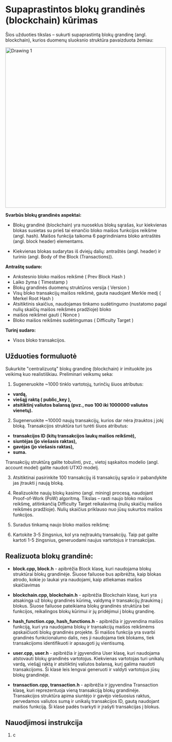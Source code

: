 #  Supaprastintos blokų grandinės (blockchain) kūrimas

Šios užduoties tikslas – sukurti supaprastintą blokų grandinę (angl. blockchain), kurios duomenų sluoksnio struktūra pavaizduota
žemiau:

<img width="500" alt="Drawing 1" src="https://github.com/user-attachments/assets/1c228cb7-f59a-4fb0-8c32-44fa634e9660">

**Svarbūs blokų grandinės aspektai:**

* Blokų grandinė (blockchain) yra nuoseklus blokų sąrašas, kur kiekvienas blokas susietas su prieš tai einančio bloko maišos
funkcijos reikšme (angl. hash). Maišos funkcija taikoma 6 pagrindiniams bloko antraštės (angl. block header) elementams.

* Kiekvienas blokas sudarytas iš dviejų dalių: antraštės (angl. header) ir turinio (angl. Body of the Block (Transactions)).

**Antraštę sudaro:**

* Ankstesnio bloko maišos reikšmė ( Prev Block Hash )
* Laiko žyma ( Timestamp )
* Blokų grandinės duomenų struktūros versija ( Version )
* Visų bloko transakcijų maišos reikšmė, gauta naudojant Merkle medį ( Merkel Root Hash )
* Atsitiktinis skaičius, naudojamas tinkamo sudėtingumo (nustatomo pagal nulių skaičių maišos reikšmės pradžioje) bloko
* maišos reikšmei gauti ( Nonce )
* Bloko maišos reikšmės sudėtingumas ( Difficulty Target )

**Turinį sudaro:**

* Visos bloko transakcijos.

## Užduoties formuluotė

Sukurkite "centralizuotą" blokų grandinę (blockchain) ir imituokite jos veikimą kuo realistiškiau. Preliminari veiksmų seka:

1. Sugeneruokite ~1000 tinklo vartotojų, turinčių šiuos atributus:

+ **vardą,**
+ **viešąjį raktą ( public_key ),**
+ **atsitiktinį valiutos balansą (pvz., nuo 100 iki 1000000 valiutos vienetų).**

2.  Sugeneruokite ~10000 naujų transakcijų, kurios dar nėra įtrauktos į jokį bloką. Transakcijos struktūra turi turėti šiuos atributus:

+ **transakcijos ID (kitų transakcijos laukų maišos reikšmė),**
+ **siuntėjas (jo viešasis raktas),**
+ **gavėjas (jo viešasis raktas),**
+ **suma.**

Transakcijų struktūrą galite tobulinti, pvz., vietoj sąskaitos modelio (angl. account model) galite naudoti UTXO modelį.

3.  Atsitiktinai pasirinkite 100 transakcijų iš transakcijų sąrašo ir pabandykite jas įtraukti į naują bloką.

4.  Realizuokite naujų blokų kasimo (angl. mining) procesą, naudojant Proof-of-Work (PoW) algoritmą. Tikslas – rasti naujo bloko
maišos reikšmę, atitinkančią Difficulty Target reikalavimą (nulių skaičių maišos reikšmės pradžioje). Nulių skaičius priklauso
nuo jūsų sukurtos maišos funkcijos.

5. Suradus tinkamą naujo bloko maišos reikšmę:

6. Kartokite 3-5 žingsnius, kol yra neįtrauktų transakcijų. Taip pat galite kartoti 1-5 žingsnius, generuodami naujus vartotojus ir
transakcijas.
## Realizuota blokų grandinė:

+ **block.cpp, block.h** - apibrėžia Block klasę, kuri naudojama blokų struktūrai blokų grandinėje. Šiuose failuose bus apibrėžta, kaip blokas atrodo, kokie jo laukai yra naudojami, kaip atliekamas maišos skaičiavimas

+ **blockchain.cpp, blockchain.h** - apibrėžia Blockchain klasę, kuri yra atsakinga už blokų grandinės kūrimą, valdymą ir transakcijų įtraukimą į blokus. Šiuose failuose pateikiama blokų grandinės struktūra bei funkcijos, reikalingos blokų kūrimui ir jų pridėjimui į blokų grandinę.

+ **hash_function.cpp, hash_functions.h** - apibrėžia ir įgyvendina maišos funkciją, kuri yra naudojama blokų ir transakcijų maišos reikšmėms apskaičiuoti blokų grandinės projekte. Ši maišos funkcija yra svarbi grandinės funkcionalumo dalis, nes ji naudojama tiek blokams, tiek transakcijoms identifikuoti ir apsaugoti jų vientisumą.

+ **user.cpp, user.h** - apibrėžia ir įgyvendina User klasę, kuri naudojama atstovauti blokų grandinės vartotojus. Kiekvienas vartotojas turi unikalų vardą, viešąjį raktą ir atsitiktinį valiutos balansą, kurį galima naudoti transakcijoms. Ši klasė leis lengvai generuoti ir valdyti vartotojus jūsų blokų grandinėje.

+ **transaction.cpp, transaction.h** - apibrėžia ir įgyvendina Transaction klasę, kuri reprezentuoja vieną transakciją blokų grandinėje. Transakcijos struktūra apima siuntėjo ir gavėjo viešuosius raktus, pervedamos valiutos sumą ir unikalų transakcijos ID, gautą naudojant maišos funkciją. Ši klasė padės tvarkyti ir įrašyti transakcijas į blokus.

## Nauodjimosi instrukcija

1. c
